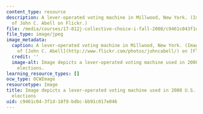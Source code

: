 ```yaml
---
content_type: resource
description: A lever-operated voting machine in Millwood, New York. (Image courtesy
  of John C. Abell on Flickr.)
file: /media/courses/17-812j-collective-choice-i-fall-2008/c9461c043f1d18f9bdbcbb91c017e046_17-812jf08-th.jpg
file_type: image/jpeg
image_metadata:
  caption: A lever-operated voting machine in Millwood, New York. (Image courtesy
    of [John C. Abell](http://www.flickr.com/photos/johncabell/) on [Flickr](http://www.flickr.com/photos/johncabell/3002712465/).)
  credit: ''
  image-alt: Image depicts a lever-operated voting machine used in 2008 U.S. presidential
    elections.
learning_resource_types: []
ocw_type: OCWImage
resourcetype: Image
title: Image depicts a lever-operated voting machine used in 2008 U.S. presidential
  elections
uid: c9461c04-3f1d-18f9-bdbc-bb91c017e046
---
```

